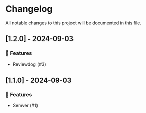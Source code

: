 # Changelog

All notable changes to this project will be documented in this file.

## [1.2.0] - 2024-09-03

### 🚀 Features

- Reviewdog (#3)

## [1.1.0] - 2024-09-03

### 🚀 Features

- Semver (#1)

<!-- generated by git-cliff -->
